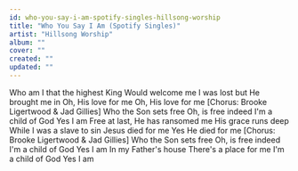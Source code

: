 ```yaml
---
id: who-you-say-i-am-spotify-singles-hillsong-worship
title: "Who You Say I Am (Spotify Singles)"
artist: "Hillsong Worship"
album: ""
cover: ""
created: ""
updated: ""
---
```


Who am I that the highest King
Would welcome me
I was lost but He brought me in
Oh, His love for me
Oh, His love for me
[Chorus: Brooke Ligertwood & Jad Gillies]
Who the Son sets free
Oh, is free indeed
I'm a child of God
Yes I am
Free at last, He has ransomed me
His grace runs deep
While I was a slave to sin
Jesus died for me
Yes He died for me
[Chorus: Brooke Ligertwood & Jad Gillies]
Who the Son sets free
Oh, is free indeed
I'm a child of God
Yes I am
In my Father's house
There's a place for me
I'm a child of God
Yes I am